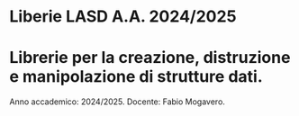 # Liberie LASD A.A. 2024/2025
# Librerie per la creazione, distruzione e manipolazione di strutture dati.
Anno accademico: 2024/2025.
Docente: Fabio Mogavero.
